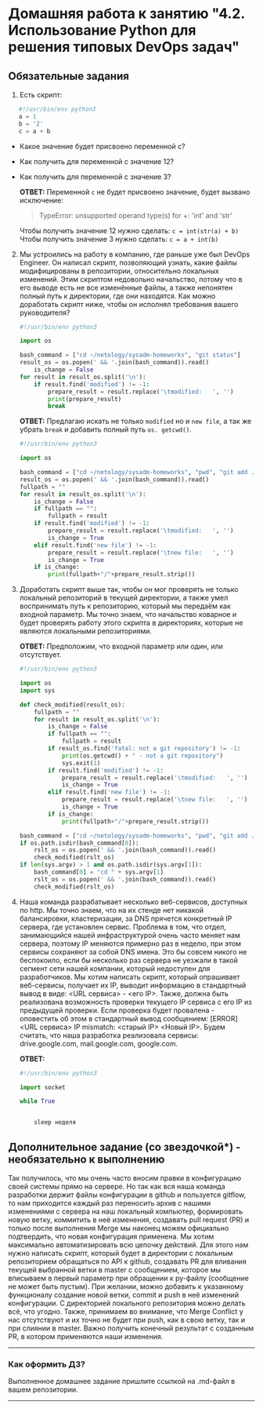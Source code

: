 # Домашняя работа к занятию "4.2. Использование Python для решения типовых DevOps задач"

## Обязательные задания

1. Есть скрипт:

 ```python
    #!/usr/bin/env python3
    a = 1
    b = '2'
    c = a + b
 ```

* Какое значение будет присвоено переменной c?
* Как получить для переменной c значение 12?
* Как получить для переменной c значение 3?  

    __ОТВЕТ:__ Переменной `c` не будет присвоено значение, будет вызвано исключение:
    >TypeError: unsupported operand type(s) for +: 'int' and 'str'

    Чтобы получить значение 12 нужно сделать: `c = int(str(a) + b)`
    Чтобы получить значение 3 нужно сделать: `c = a + int(b)`

2. Мы устроились на работу в компанию, где раньше уже был DevOps Engineer. Он написал скрипт, позволяющий узнать, какие файлы модифицированы в репозитории, относительно локальных изменений. Этим скриптом недовольно начальство, потому что в его выводе есть не все изменённые файлы, а также непонятен полный путь к директории, где они находятся. Как можно доработать скрипт ниже, чтобы он исполнял требования вашего руководителя?

    ```python
    #!/usr/bin/env python3

    import os

    bash_command = ["cd ~/netology/sysadm-homeworks", "git status"]
    result_os = os.popen(' && '.join(bash_command)).read()
        is_change = False
    for result in result_os.split('\n'):
        if result.find('modified') != -1:
            prepare_result = result.replace('\tmodified:   ', '')
            print(prepare_result)
            break
    ```  

    __ОТВЕТ:__ Предлагаю искать не только `modified` но и `new file`, а так же убрать `break` и добавить полный путь `os. getcwd()`.  

    ```python
    #!/usr/bin/env python3

    import os

    bash_command = ["cd ~/netology/sysadm-homeworks", "pwd", "git add . 2>&1 >/dev/null", "git status"]
    result_os = os.popen(' && '.join(bash_command)).read()
    fullpath = ""
    for result in result_os.split('\n'):
        is_change = False
        if fullpath == "":
            fullpath = result
        if result.find('modified') != -1:
            prepare_result = result.replace('\tmodified:   ', '')
            is_change = True
        elif result.find('new file') != -1:
            prepare_result = result.replace('\tnew file:   ', '')
            is_change = True
        if is_change:
            print(fullpath+"/"+prepare_result.strip())
    ```

3. Доработать скрипт выше так, чтобы он мог проверять не только локальный репозиторий в текущей директории, а также умел воспринимать путь к репозиторию, который мы передаём как входной параметр. Мы точно знаем, что начальство коварное и будет проверять работу этого скрипта в директориях, которые не являются локальными репозиториями.  

    __ОТВЕТ:__ Предположим, что входной параметр или один, или отсутствует.  

    ```python
    #!/usr/bin/env python3

    import os
    import sys

    def check_modified(result_os):
        fullpath = ""
        for result in result_os.split('\n'):
            is_change = False
            if fullpath == "":
                fullpath = result
            if result_os.find('fatal: not a git repository') != -1:
                print(os.getcwd() + " - not a git repository")
                sys.exit(1)
            if result.find('modified') != -1:
                prepare_result = result.replace('\tmodified:   ', '')
                is_change = True
            elif result.find('new file') != -1:
                prepare_result = result.replace('\tnew file:   ', '')
                is_change = True
            if is_change:
                print(fullpath+"/"+prepare_result.strip())

    bash_command = ["cd ~/netology/sysadm-homeworks", "pwd", "git add . 2>&1 >/dev/null", "git status"]
    if os.path.isdir(bash_command[0]):
        rslt_os = os.popen(' && '.join(bash_command)).read()
        check_modified(rslt_os)
    if len(sys.argv) > 1 and os.path.isdir(sys.argv[1]):
        bash_command[0] = "cd " + sys.argv[1]
        rslt_os = os.popen(' && '.join(bash_command)).read()
        check_modified(rslt_os)
    ```

4. Наша команда разрабатывает несколько веб-сервисов, доступных по http. Мы точно знаем, что на их стенде нет никакой балансировки, кластеризации, за DNS прячется конкретный IP сервера, где установлен сервис. Проблема в том, что отдел, занимающийся нашей инфраструктурой очень часто меняет нам сервера, поэтому IP меняются примерно раз в неделю, при этом сервисы сохраняют за собой DNS имена. Это бы совсем никого не беспокоило, если бы несколько раз сервера не уезжали в такой сегмент сети нашей компании, который недоступен для разработчиков. Мы хотим написать скрипт, который опрашивает веб-сервисы, получает их IP, выводит информацию в стандартный вывод в виде: <URL сервиса> - <его IP>. Также, должна быть реализована возможность проверки текущего IP сервиса c его IP из предыдущей проверки. Если проверка будет провалена - оповестить об этом в стандартный вывод сообщением: [ERROR] <URL сервиса> IP mismatch: <старый IP> <Новый IP>. Будем считать, что наша разработка реализовала сервисы: drive.google.com, mail.google.com, google.com.  

    __ОТВЕТ:__

    ```python
    #!/usr/bin/env python3

    import socket
    
    while True
    
    
        sleep неделя
    ```

## Дополнительное задание (со звездочкой*) - необязательно к выполнению

Так получилось, что мы очень часто вносим правки в конфигурацию своей системы прямо на сервере. Но так как вся наша команда разработки держит файлы конфигурации в github и пользуется gitflow, то нам приходится каждый раз переносить архив с нашими изменениями с сервера на наш локальный компьютер, формировать новую ветку, коммитить в неё изменения, создавать pull request (PR) и только после выполнения Merge мы наконец можем официально подтвердить, что новая конфигурация применена. Мы хотим максимально автоматизировать всю цепочку действий. Для этого нам нужно написать скрипт, который будет в директории с локальным репозиторием обращаться по API к github, создавать PR для вливания текущей выбранной ветки в master с сообщением, которое мы вписываем в первый параметр при обращении к py-файлу (сообщение не может быть пустым). При желании, можно добавить к указанному функционалу создание новой ветки, commit и push в неё изменений конфигурации. С директорией локального репозитория можно делать всё, что угодно. Также, принимаем во внимание, что Merge Conflict у нас отсутствуют и их точно не будет при push, как в свою ветку, так и при слиянии в master. Важно получить конечный результат с созданным PR, в котором применяются наши изменения.

---

### Как оформить ДЗ?

Выполненное домашнее задание пришлите ссылкой на .md-файл в вашем репозитории.

---
